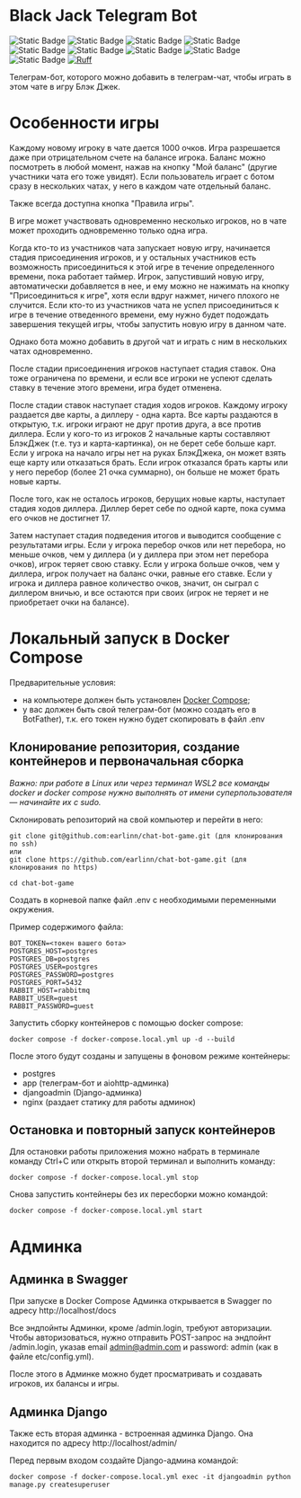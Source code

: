 # Black Jack Telegram Bot

![Static Badge](https://img.shields.io/badge/Python-FFD43B?style=for-the-badge&logo=python&logoColor=blue) 
![Static Badge](https://img.shields.io/badge/aiohttp-%232C5BB4.svg?&style=for-the-badge&logo=aiohttp&logoColor=white)
![Static Badge](https://img.shields.io/badge/Django-092E20?style=for-the-badge&logo=django&logoColor=green)
![Static Badge](https://img.shields.io/badge/Telegram-2CA5E0?style=for-the-badge&logo=telegram&logoColor=white)
![Static Badge](https://img.shields.io/badge/Swagger-85EA2D?style=for-the-badge&logo=Swagger&logoColor=white)
![Static Badge](https://img.shields.io/badge/PostgreSQL-316192?style=for-the-badge&logo=postgresql&logoColor=white)
![Static Badge](https://img.shields.io/badge/Docker-2CA5E0?style=for-the-badge&logo=docker&logoColor=white) 
![Static Badge](https://img.shields.io/badge/Nginx-009639?style=for-the-badge&logo=nginx&logoColor=white) 
![Static Badge](https://img.shields.io/badge/GitHub_Actions-2088FF?style=for-the-badge&logo=github-actions&logoColor=white)
[![Ruff](https://img.shields.io/endpoint?url=https://raw.githubusercontent.com/astral-sh/ruff/main/assets/badge/v2.json)](https://github.com/astral-sh/ruff)

Телеграм-бот, которого можно добавить в телеграм-чат, чтобы играть в этом чате
в игру Блэк Джек.

# Особенности игры

Каждому новому игроку в чате дается 1000 очков. Игра разрешается даже при отрицательном счете
на балансе игрока. Баланс можно посмотреть в любой момент, нажав на кнопку "Мой баланс"
(другие участники чата его тоже увидят).
Если пользователь играет с ботом сразу в нескольких чатах, у него в каждом чате отдельный баланс.

Также всегда доступна кнопка "Правила игры".

В игре может участвовать одновременно несколько игроков, но в чате может проходить
одновременно только одна игра.

Когда кто-то из участников чата запускает новую игру, начинается стадия присоединения
игроков, и у остальных участников есть возможность присоединиться к этой игре 
в течение определенного времени, пока работает таймер. 
Игрок, запустивший новую игру, автоматически добавляется в нее, и ему можно не
нажимать на кнопку "Присоединиться к игре", хотя если вдруг нажмет, ничего плохого
не случится.
Если кто-то из участников чата не успел присоединиться к игре в течение отведенного
времени, ему нужно будет подождать завершения текущей игры, чтобы запустить новую игру
в данном чате.

Однако бота можно добавить в другой чат и играть с ним в нескольких чатах одновременно.

После стадии присоединения игроков наступает стадия ставок. Она тоже ограничена по времени,
и если все игроки не успеют сделать ставку в течение этого времени, игра будет отменена.

После стадии ставок наступает стадия ходов игроков.
Каждому игроку раздается две карты, а диллеру - одна карта.
Все карты раздаются в открытую, т.к. игроки играют не друг против друга, а все против
диллера.
Если у кого-то из игроков 2 начальные карты составляют БлэкДжек (т.е. туз и карта-картинка),
он не берет себе больше карт.
Если у игрока на начало игры нет на руках БлэкДжека, он может взять еще карту или
отказаться брать. Если игрок отказался брать карты или у него перебор (более 21 очка
суммарно), он больше не может брать новые карты.

После того, как не осталось игроков, берущих новые карты, наступает стадия ходов диллера.
Диллер берет себе по одной карте, пока сумма его очков не достигнет 17.

Затем наступает стадия подведения итогов и выводится сообщение с результатами игры.
Если у игрока перебор очков или нет перебора, но меньше очков, чем у диллера
(и у диллера при этом нет перебора очков), игрок теряет свою ставку.
Если у игрока больше очков, чем у диллера, игрок получает на баланс очки, равные его ставке.
Если у игрока и диллера равное количество очков, значит, он сыграл с диллером вничью,
и все остаются при своих (игрок не теряет и не приобретает очки на балансе).

# Локальный запуск в Docker Compose

Предварительные условия:
- на компьютере должен быть установлен [Docker Compose](https://docs.docker.com/compose/);
- у вас должен быть свой телеграм-бот (можно создать его в BotFather), т.к. его токен
нужно будет скопировать в файл .env

## Клонирование репозитория, создание контейнеров и первоначальная сборка

_Важно: при работе в Linux или через терминал WSL2 все команды docker и docker compose нужно выполнять от имени суперпользователя — начинайте их с sudo._

Склонировать репозиторий на свой компьютер и перейти в него:
```
git clone git@github.com:earlinn/chat-bot-game.git (для клонирования по ssh)
или
git clone https://github.com/earlinn/chat-bot-game.git (для клонирования по https)

cd chat-bot-game
```

Создать в корневой папке файл .env с необходимыми переменными окружения.

Пример содержимого файла:
```
BOT_TOKEN=<токен вашего бота>
POSTGRES_HOST=postgres
POSTGRES_DB=postgres
POSTGRES_USER=postgres
POSTGRES_PASSWORD=postgres
POSTGRES_PORT=5432
RABBIT_HOST=rabbitmq
RABBIT_USER=guest
RABBIT_PASSWORD=guest
```

Запустить сборку контейнеров с помощью docker compose: 
```
docker compose -f docker-compose.local.yml up -d --build
```

После этого будут созданы и запущены в фоновом режиме контейнеры:
- postgres
- app (телеграм-бот и aiohttp-админка)
- djangoadmin (Django-админка)
- nginx (раздает статику для работы админок)

## Остановка и повторный запуск контейнеров

Для остановки работы приложения можно набрать в терминале команду Ctrl+C или открыть
второй терминал и выполнить команду:
```
docker compose -f docker-compose.local.yml stop 
```

Снова запустить контейнеры без их пересборки можно командой:
```
docker compose -f docker-compose.local.yml start 
```

# Админка

## Админка в Swagger

При запуске в Docker Compose Админка открывается в Swagger по адресу http://localhost/docs

Все эндпойнты Админки, кроме /admin.login, требуют авторизации.
Чтобы авторизоваться, нужно отправить POST-запрос на эндпойнт /admin.login, 
указав email admin@admin.com и password: admin (как в файле etc/config.yml).

После этого в Админке можно будет просматривать и создавать игроков, их балансы и игры.

## Админка Django

Также есть вторая админка - встроенная админка Django.
Она находится по адресу http://localhost/admin/

Перед первым входом создайте Django-админа командой:
```
docker compose -f docker-compose.local.yml exec -it djangoadmin python manage.py createsuperuser
```
